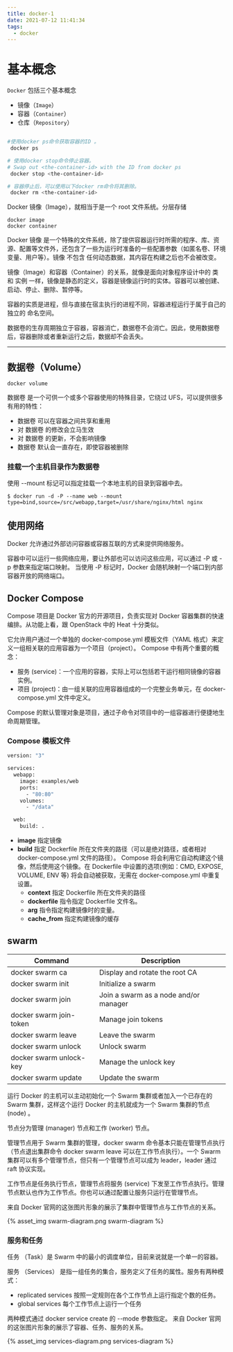 ```yaml
---
title: docker-1
date: 2021-07-12 11:41:34
tags:
  - docker
---
```


# 基本概念

`Docker` 包括三个基本概念

- 镜像（`Image`）
- 容器（`Container`）
- 仓库（`Repository`）

<!-- more -->

```bash

#使用docker ps命令获取容器的ID 。
 docker ps

# 使用docker stop命令停止容器。
# Swap out <the-container-id> with the ID from docker ps
 docker stop <the-container-id>

# 容器停止后，可以使用以下docker rm命令将其删除。
 docker rm <the-container-id>

```

Docker 镜像（Image），就相当于是一个 root 文件系统。分层存储

```
docker image
docker container
```

Docker 镜像 是一个特殊的文件系统，除了提供容器运行时所需的程序、库、资源、配置等文件外，还包含了一些为运行时准备的一些配置参数（如匿名卷、环境变量、用户等）。镜像 不包含 任何动态数据，其内容在构建之后也不会被改变。

镜像（Image）和容器（Container）的关系，就像是面向对象程序设计中的 类 和 实例 一样，镜像是静态的定义，容器是镜像运行时的实体。容器可以被创建、启动、停止、删除、暂停等。

容器的实质是进程，但与直接在宿主执行的进程不同，容器进程运行于属于自己的独立的 命名空间。

数据卷的生存周期独立于容器，容器消亡，数据卷不会消亡。因此，使用数据卷后，容器删除或者重新运行之后，数据却不会丢失。

---

## 数据卷（Volume）

```
docker volume
```

数据卷 是一个可供一个或多个容器使用的特殊目录，它绕过 UFS，可以提供很多有用的特性：

- 数据卷 可以在容器之间共享和重用
- 对 数据卷 的修改会立马生效
- 对 数据卷 的更新，不会影响镜像
- 数据卷 默认会一直存在，即使容器被删除

### 挂载一个主机目录作为数据卷

使用 --mount 标记可以指定挂载一个本地主机的目录到容器中去。

```
$ docker run -d -P --name web --mount type=bind,source=/src/webapp,target=/usr/share/nginx/html nginx
```

## 使用网络

Docker 允许通过外部访问容器或容器互联的方式来提供网络服务。

容器中可以运行一些网络应用，要让外部也可以访问这些应用，可以通过 -P 或 -p 参数来指定端口映射。
当使用 -P 标记时，Docker 会随机映射一个端口到内部容器开放的网络端口。

## Docker Compose

Compose 项目是 Docker 官方的开源项目，负责实现对 Docker 容器集群的快速编排。从功能上看，跟 OpenStack 中的 Heat 十分类似。

它允许用户通过一个单独的 docker-compose.yml 模板文件（YAML 格式）来定义一组相关联的应用容器为一个项目（project）。
Compose 中有两个重要的概念：

- 服务 (service)：一个应用的容器，实际上可以包括若干运行相同镜像的容器实例。
- 项目 (project)：由一组关联的应用容器组成的一个完整业务单元，在 docker-compose.yml 文件中定义。

Compose 的默认管理对象是项目，通过子命令对项目中的一组容器进行便捷地生命周期管理。

### Compose 模板文件

```bash
version: "3"

services:
  webapp:
    image: examples/web
    ports:
      - "80:80"
    volumes:
      - "/data"

  web:
    build: .

```

- **image** 指定镜像
- **build** 指定 Dockerfile 所在文件夹的路径（可以是绝对路径，或者相对 docker-compose.yml 文件的路径）。 Compose 将会利用它自动构建这个镜像，然后使用这个镜像。在 Dockerfile 中设置的选项(例如：CMD, EXPOSE, VOLUME, ENV 等) 将会自动被获取，无需在 docker-compose.yml 中重复设置。
  - **context** 指定 Dockerfile 所在文件夹的路径
  - **dockerfile** 指令指定 Dockerfile 文件名。
  - **arg** 指令指定构建镜像时的变量。
  - **cache_from** 指定构建镜像的缓存

## swarm

| Command                 | Description                           |
| ----------------------- | ------------------------------------- |
| docker swarm ca         | Display and rotate the root CA        |
| docker swarm init       | Initialize a swarm                    |
| docker swarm join       | Join a swarm as a node and/or manager |
| docker swarm join-token | Manage join tokens                    |
| docker swarm leave      | Leave the swarm                       |
| docker swarm unlock     | Unlock swarm                          |
| docker swarm unlock-key | Manage the unlock key                 |
| docker swarm update     | Update the swarm                      |

运行 Docker 的主机可以主动初始化一个 Swarm 集群或者加入一个已存在的 Swarm 集群，这样这个运行 Docker 的主机就成为一个 Swarm 集群的节点 (node) 。

节点分为管理 (manager) 节点和工作 (worker) 节点。

管理节点用于 Swarm 集群的管理，docker swarm 命令基本只能在管理节点执行（节点退出集群命令 docker swarm leave 可以在工作节点执行）。一个 Swarm 集群可以有多个管理节点，但只有一个管理节点可以成为 leader，leader 通过 raft 协议实现。

工作节点是任务执行节点，管理节点将服务 (service) 下发至工作节点执行。管理节点默认也作为工作节点。你也可以通过配置让服务只运行在管理节点。

来自 Docker 官网的这张图片形象的展示了集群中管理节点与工作节点的关系。

{% asset_img swarm-diagram.png swarm-diagram %}

### 服务和任务

任务 （Task）是 Swarm 中的最小的调度单位，目前来说就是一个单一的容器。

服务 （Services） 是指一组任务的集合，服务定义了任务的属性。服务有两种模式：

- replicated services 按照一定规则在各个工作节点上运行指定个数的任务。
- global services 每个工作节点上运行一个任务

两种模式通过 docker service create 的 --mode 参数指定。
来自 Docker 官网的这张图片形象的展示了容器、任务、服务的关系。

{% asset_img services-diagram.png services-diagram %}
